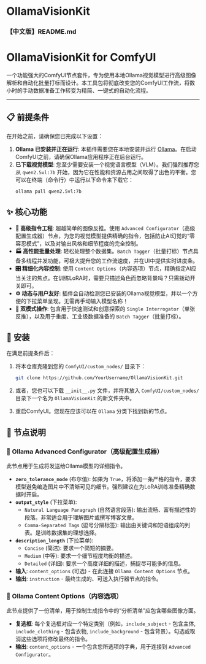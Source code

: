 # OllamaVisionKit

### 【中文版】README.md

# OllamaVisionKit for ComfyUI

一个功能强大的ComfyUI节点套件，专为使用本地Ollama视觉模型进行高级图像解析和自动化批量打标而设计。本工具包将彻底改变您的ComfyUI工作流，将数小时的手动数据准备工作转变为精简、一键式的自动化流程。

---

## 📋 前提条件

在开始之前，请确保您已完成以下设置：

1.  **Ollama 已安装并正在运行**: 本插件需要您在本地安装并运行 [Ollama](https://ollama.com/)。在启动ComfyUI之前，请确保Ollama应用程序正在后台运行。
2.  **已下载视觉模型**: 您至少需要安装一个视觉语言模型（VLM）。我们强烈推荐您从 `qwen2.5vl:7b` 开始，因为它在性能和资源占用之间取得了出色的平衡。您可以在终端（命令行）中运行以下命令来下载它：
    ```bash
    ollama pull qwen2.5vl:7b
    ```

## ✨ 核心功能

*   **🧠 高级指令工程**: 超越简单的图像反推。使用 `Advanced Configurator`（高级配置生成器）节点，为您的视觉模型提供精确的指令，包括防止AI幻觉的“零容忍模式”，以及对输出风格和细节程度的完全控制。
*   **🏭 高性能批量处理**: 轻松处理整个数据集。`Batch Tagger`（批量打标）节点具备多线程并发功能，可极大提升您的工作流速度，并在UI中提供实时进度条。
*   **🎛️ 精细化内容控制**: 使用 `Content Options`（内容选项）节点，精确指定AI应当关注的焦点。在训练LoRA时，需要只描述角色而忽略背景吗？只需拨动开关即可。
*   **⚙️ 动态与用户友好**: 插件会自动检测您已安装的Ollama视觉模型，并以一个方便的下拉菜单呈现。无需再手动输入模型名称！
*   **🔗 双模式操作**: 包含用于快速测试和创意探索的 `Single Interrogator`（单张反推），以及用于重度、工业级数据准备的 `Batch Tagger`（批量打标）。

## 🚀 安装

在满足前提条件后：

1.  将本仓库克隆到您的 `ComfyUI/custom_nodes/` 目录下：
    ```bash
    git clone https://github.com/YourUsername/OllamaVisionKit.git
    ```
    
2.  或者，您也可以下载 `__init__.py` 文件，并将其放入 `ComfyUI/custom_nodes/` 目录下一个名为 `OllamaVisionKit` 的新文件夹中。

3.  重启ComfyUI。您现在应该可以在 `Ollama` 分类下找到新的节点。


## 📖 节点说明

### 🧠 Ollama Advanced Configurator（高级配置生成器）
此节点用于生成将发送给Ollama模型的详细指令。

*   **`zero_tolerance_mode`** (布尔值): 如果为 `True`，将添加一条严格的指令，要求模型避免编造图片中不清晰可见的细节。强烈建议在为LoRA训练准备精确数据时开启。
*   **`output_style`** (下拉菜单):
    *   `Natural Language Paragraph` (自然语言段落): 输出流畅、富有描述性的段落。非常适合用于理解图片或撰写博客文章。
    *   `Comma-Separated Tags` (逗号分隔标签): 输出由关键词和短语组成的列表。是训练数据集的理想选择。
*   **`description_length`** (下拉菜单):
    *   `Concise` (简洁): 要求一个简短的摘要。
    *   `Medium` (中等): 要求一个细节程度均衡的描述。
    *   `Detailed` (详细): 要求一个高度详细的描述，捕捉尽可能多的信息。
*   **输入**: `content_options` (可选) - 在此连接 `Ollama Content Options` 节点。
*   **输出**: `instruction` - 最终生成的、可送入执行器节点的指令。

### 🔧 Ollama Content Options（内容选项）
此节点提供了一份清单，用于控制生成指令中的“分析清单”应包含哪些图像方面。

*   **复选框**: 每个复选框对应一个特定类别（例如，`include_subject` - 包含主体, `include_clothing` - 包含衣物, `include_background` - 包含背景）。勾选或取消这些选项将修改最终的指令。
*   **输出**: `content_options` - 一个包含您所选项的字典，用于连接到 `Advanced Configurator`。
